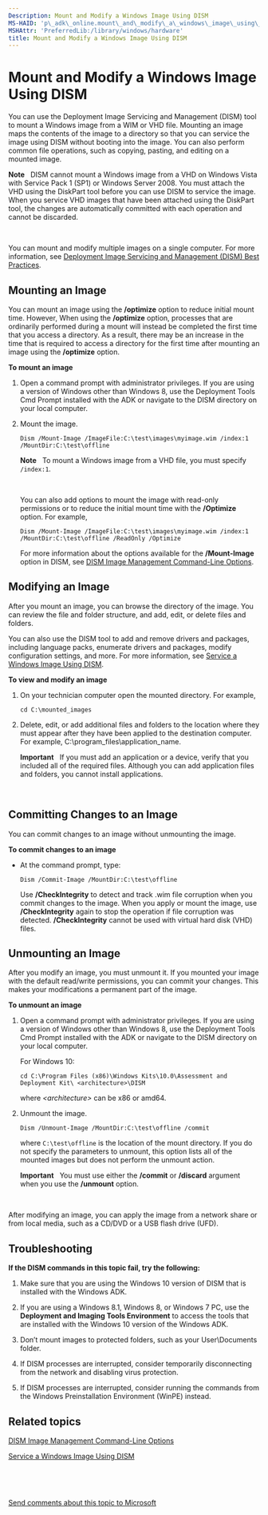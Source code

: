 ```yaml
---
Description: Mount and Modify a Windows Image Using DISM
MS-HAID: 'p\_adk\_online.mount\_and\_modify\_a\_windows\_image\_using\_dism'
MSHAttr: 'PreferredLib:/library/windows/hardware'
title: Mount and Modify a Windows Image Using DISM
---
```


# Mount and Modify a Windows Image Using DISM


You can use the Deployment Image Servicing and Management (DISM) tool to mount a Windows image from a WIM or VHD file. Mounting an image maps the contents of the image to a directory so that you can service the image using DISM without booting into the image. You can also perform common file operations, such as copying, pasting, and editing on a mounted image.

**Note**  
DISM cannot mount a Windows image from a VHD on Windows Vista with Service Pack 1 (SP1) or Windows Server 2008. You must attach the VHD using the DiskPart tool before you can use DISM to service the image. When you service VHD images that have been attached using the DiskPart tool, the changes are automatically committed with each operation and cannot be discarded.

 

You can mount and modify multiple images on a single computer. For more information, see [Deployment Image Servicing and Management (DISM) Best Practices](deployment-image-servicing-and-management--dism--best-practices.md).

## <span id="Mounting_an_Image"></span><span id="mounting_an_image"></span><span id="MOUNTING_AN_IMAGE"></span>Mounting an Image


You can mount an image using the **/optimize** option to reduce initial mount time. However, When using the **/optimize** option, processes that are ordinarily performed during a mount will instead be completed the first time that you access a directory. As a result, there may be an increase in the time that is required to access a directory for the first time after mounting an image using the **/optimize** option.

**To mount an image**

1.  Open a command prompt with administrator privileges. If you are using a version of Windows other than Windows 8, use the Deployment Tools Cmd Prompt installed with the ADK or navigate to the DISM directory on your local computer.

2.  Mount the image.

    ``` syntax
    Dism /Mount-Image /ImageFile:C:\test\images\myimage.wim /index:1 /MountDir:C:\test\offline
    ```

    **Note**  
    To mount a Windows image from a VHD file, you must specify `/index:1`.

     

    You can also add options to mount the image with read-only permissions or to reduce the initial mount time with the **/Optimize** option. For example,

    ``` syntax
    Dism /Mount-Image /ImageFile:C:\test\images\myimage.wim /index:1 /MountDir:C:\test\offline /ReadOnly /Optimize
    ```

    For more information about the options available for the **/Mount-Image** option in DISM, see [DISM Image Management Command-Line Options](dism-image-management-command-line-options-s14.md).

## <span id="Modifying_an_Image"></span><span id="modifying_an_image"></span><span id="MODIFYING_AN_IMAGE"></span>Modifying an Image


After you mount an image, you can browse the directory of the image. You can review the file and folder structure, and add, edit, or delete files and folders.

You can also use the DISM tool to add and remove drivers and packages, including language packs, enumerate drivers and packages, modify configuration settings, and more. For more information, see [Service a Windows Image Using DISM](service-a-windows-image-using-dism.md).

**To view and modify an image**

1.  On your technician computer open the mounted directory. For example,

    ``` syntax
    cd C:\mounted_images
    ```

2.  Delete, edit, or add additional files and folders to the location where they must appear after they have been applied to the destination computer. For example, C:\\program\_files\\application\_name.

    **Important**  
    If you must add an application or a device, verify that you included all of the required files. Although you can add application files and folders, you cannot install applications.

     

## <span id="Committing_Changes_to_an_Image"></span><span id="committing_changes_to_an_image"></span><span id="COMMITTING_CHANGES_TO_AN_IMAGE"></span>Committing Changes to an Image


You can commit changes to an image without unmounting the image.

**To commit changes to an image**

-   At the command prompt, type:

    ``` syntax
    Dism /Commit-Image /MountDir:C:\test\offline
    ```

    Use **/CheckIntegrity** to detect and track .wim file corruption when you commit changes to the image. When you apply or mount the image, use **/CheckIntegrity** again to stop the operation if file corruption was detected. **/CheckIntegrity** cannot be used with virtual hard disk (VHD) files.

## <span id="Unmounting_an_Image"></span><span id="unmounting_an_image"></span><span id="UNMOUNTING_AN_IMAGE"></span>Unmounting an Image


After you modify an image, you must unmount it. If you mounted your image with the default read/write permissions, you can commit your changes. This makes your modifications a permanent part of the image.

**To unmount an image**

1.  Open a command prompt with administrator privileges. If you are using a version of Windows other than Windows 8, use the Deployment Tools Cmd Prompt installed with the ADK or navigate to the DISM directory on your local computer.

    For Windows 10:

    ``` syntax
    cd C:\Program Files (x86)\Windows Kits\10.0\Assessment and Deployment Kit\ <architecture>\DISM
    ```

    where *&lt;architecture&gt;* can be x86 or amd64.

2.  Unmount the image.

    ``` syntax
    Dism /Unmount-Image /MountDir:C:\test\offline /commit
    ```

    where `C:\test\offline` is the location of the mount directory. If you do not specify the parameters to unmount, this option lists all of the mounted images but does not perform the unmount action.

    **Important**  
    You must use either the **/commit** or **/discard** argument when you use the **/unmount** option.

     

After modifying an image, you can apply the image from a network share or from local media, such as a CD/DVD or a USB flash drive (UFD).

## <span id="Troubleshooting"></span><span id="troubleshooting"></span><span id="TROUBLESHOOTING"></span>Troubleshooting


**If the DISM commands in this topic fail, try the following:**

1.  Make sure that you are using the Windows 10 version of DISM that is installed with the Windows ADK.

2.  If you are using a Windows 8.1, Windows 8, or Windows 7 PC, use the **Deployment and Imaging Tools Environment** to access the tools that are installed with the Windows 10 version of the Windows ADK.

3.  Don’t mount images to protected folders, such as your User\\Documents folder.

4.  If DISM processes are interrupted, consider temporarily disconnecting from the network and disabling virus protection.

5.  If DISM processes are interrupted, consider running the commands from the Windows Preinstallation Environment (WinPE) instead.

## <span id="related_topics"></span>Related topics


[DISM Image Management Command-Line Options](dism-image-management-command-line-options-s14.md)

[Service a Windows Image Using DISM](service-a-windows-image-using-dism.md)

 

 

[Send comments about this topic to Microsoft](mailto:wsddocfb@microsoft.com?subject=Documentation%20feedback%20%5Bp_adk_online\p_adk_online%5D:%20Mount%20and%20Modify%20a%20Windows%20Image%20Using%20DISM%20%20RELEASE:%20%284/11/2016%29&body=%0A%0APRIVACY%20STATEMENT%0A%0AWe%20use%20your%20feedback%20to%20improve%20the%20documentation.%20We%20don't%20use%20your%20email%20address%20for%20any%20other%20purpose,%20and%20we'll%20remove%20your%20email%20address%20from%20our%20system%20after%20the%20issue%20that%20you're%20reporting%20is%20fixed.%20While%20we're%20working%20to%20fix%20this%20issue,%20we%20might%20send%20you%20an%20email%20message%20to%20ask%20for%20more%20info.%20Later,%20we%20might%20also%20send%20you%20an%20email%20message%20to%20let%20you%20know%20that%20we've%20addressed%20your%20feedback.%0A%0AFor%20more%20info%20about%20Microsoft's%20privacy%20policy,%20see%20http://privacy.microsoft.com/default.aspx. "Send comments about this topic to Microsoft")




